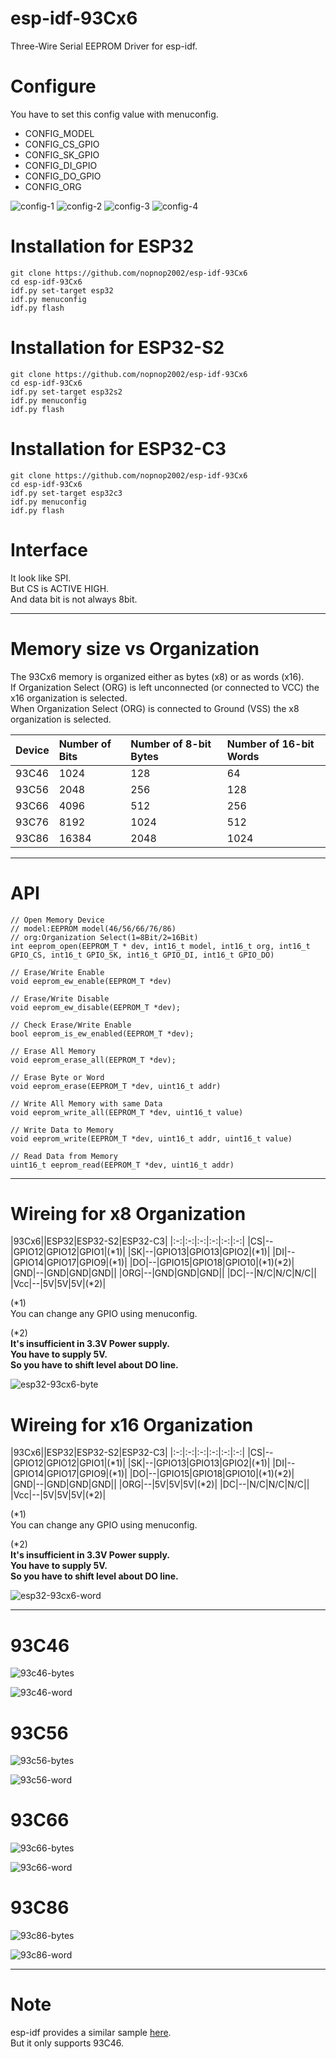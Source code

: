 # esp-idf-93Cx6
Three-Wire Serial EEPROM Driver for esp-idf.

# Configure
You have to set this config value with menuconfig.   
- CONFIG_MODEL   
- CONFIG_CS_GPIO   
- CONFIG_SK_GPIO   
- CONFIG_DI_GPIO   
- CONFIG_DO_GPIO   
- CONFIG_ORG   

![config-1](https://user-images.githubusercontent.com/6020549/79813215-fae74080-83b5-11ea-8b74-5f7e92977763.jpg)
![config-2](https://user-images.githubusercontent.com/6020549/79813213-fa4eaa00-83b5-11ea-8be8-ee6195dc1491.jpg)
![config-3](https://user-images.githubusercontent.com/6020549/79813211-f91d7d00-83b5-11ea-86ab-d44a1e82d637.jpg)
![config-4](https://user-images.githubusercontent.com/6020549/79813216-fae74080-83b5-11ea-904f-587c6cea2a1c.jpg)

# Installation for ESP32
```
git clone https://github.com/nopnop2002/esp-idf-93Cx6
cd esp-idf-93Cx6
idf.py set-target esp32
idf.py menuconfig
idf.py flash
```

# Installation for ESP32-S2
```
git clone https://github.com/nopnop2002/esp-idf-93Cx6
cd esp-idf-93Cx6
idf.py set-target esp32s2
idf.py menuconfig
idf.py flash
```

# Installation for ESP32-C3
```
git clone https://github.com/nopnop2002/esp-idf-93Cx6
cd esp-idf-93Cx6
idf.py set-target esp32c3
idf.py menuconfig
idf.py flash
```

# Interface

It look like SPI.   
But CS is ACTIVE HIGH.   
And data bit is not always 8bit.   

---

# Memory size vs Organization

The 93Cx6 memory is organized either as bytes (x8) or as words (x16).   
If Organization Select (ORG) is left unconnected (or connected to VCC) the x16 organization is selected.   
When Organization Select (ORG) is connected to Ground (VSS) the x8 organization is selected.    

|Device|Number of Bits|Number of 8-bit Bytes|Number of 16-bit Words|
|:---|:---|:---|:---|
|93C46|1024|128|64|
|93C56|2048|256|128|
|93C66|4096|512|256|
|93C76|8192|1024|512|
|93C86|16384|2048|1024|

---

# API

```
// Open Memory Device
// model:EEPROM model(46/56/66/76/86)
// org:Organization Select(1=8Bit/2=16Bit)
int eeprom_open(EEPROM_T * dev, int16_t model, int16_t org, int16_t GPIO_CS, int16_t GPIO_SK, int16_t GPIO_DI, int16_t GPIO_DO)

// Erase/Write Enable
void eeprom_ew_enable(EEPROM_T *dev)

// Erase/Write Disable
void eeprom_ew_disable(EEPROM_T *dev);

// Check Erase/Write Enable
bool eeprom_is_ew_enabled(EEPROM_T *dev);

// Erase All Memory
void eeprom_erase_all(EEPROM_T *dev);

// Erase Byte or Word
void eeprom_erase(EEPROM_T *dev, uint16_t addr)

// Write All Memory with same Data
void eeprom_write_all(EEPROM_T *dev, uint16_t value)

// Write Data to Memory
void eeprom_write(EEPROM_T *dev, uint16_t addr, uint16_t value)

// Read Data from Memory
uint16_t eeprom_read(EEPROM_T *dev, uint16_t addr)
```

---

# Wireing for x8 Organization

|93Cx6||ESP32|ESP32-S2|ESP32-C3|
|:-:|:-:|:-:|:-:|:-:|:-:|
|CS|--|GPIO12|GPIO12|GPIO1|(*1)|
|SK|--|GPIO13|GPIO13|GPIO2|(*1)|
|DI|--|GPIO14|GPIO17|GPIO9|(*1)|
|DO|--|GPIO15|GPIO18|GPIO10|(*1)(*2)|
|GND|--|GND|GND|GND||
|ORG|--|GND|GND|GND||
|DC|--|N/C|N/C|N/C||
|Vcc|--|5V|5V|5V|(*2)|

(*1)   
You can change any GPIO using menuconfig.   

(*2)   
**It's insufficient in 3.3V Power supply.**   
**You have to supply 5V.**   
**So you have to shift level about DO line.**   

![esp32-93cx6-byte](https://user-images.githubusercontent.com/6020549/79865683-855f8c80-8416-11ea-9291-8c6f1168bf5a.jpg)

# Wireing for x16 Organization

|93Cx6||ESP32|ESP32-S2|ESP32-C3|
|:-:|:-:|:-:|:-:|:-:|:-:|
|CS|--|GPIO12|GPIO12|GPIO1|(*1)|
|SK|--|GPIO13|GPIO13|GPIO2|(*1)|
|DI|--|GPIO14|GPIO17|GPIO9|(*1)|
|DO|--|GPIO15|GPIO18|GPIO10|(*1)(*2)|
|GND|--|GND|GND|GND||
|ORG|--|5V|5V|5V|(*2)|
|DC|--|N/C|N/C|N/C||
|Vcc|--|5V|5V|5V|(*2)|

(*1)   
You can change any GPIO using menuconfig.   


(*2)   
**It's insufficient in 3.3V Power supply.**   
**You have to supply 5V.**   
**So you have to shift level about DO line.**   

![esp32-93cx6-word](https://user-images.githubusercontent.com/6020549/79865692-885a7d00-8416-11ea-95f6-ebd20640af7c.jpg)

---

# 93C46
![93c46-bytes](https://user-images.githubusercontent.com/6020549/79813724-67af0a80-83b7-11ea-9298-2411dc440067.jpg)

![93c46-word](https://user-images.githubusercontent.com/6020549/79813729-6978ce00-83b7-11ea-99a8-89958a521215.jpg)

# 93C56
![93c56-bytes](https://user-images.githubusercontent.com/6020549/79813752-7990ad80-83b7-11ea-9454-6c0f213855d0.jpg)

![93c56-word](https://user-images.githubusercontent.com/6020549/79813759-7bf30780-83b7-11ea-9c88-1dcf4a2bdb66.jpg)

# 93C66
![93c66-bytes](https://user-images.githubusercontent.com/6020549/79813777-8ca37d80-83b7-11ea-9c6d-48368bb2b6e2.jpg)

![93c66-word](https://user-images.githubusercontent.com/6020549/79813786-90370480-83b7-11ea-94d2-c9794da5e51a.jpg)

# 93C86
![93c86-bytes](https://user-images.githubusercontent.com/6020549/79813799-99c06c80-83b7-11ea-9ef5-4c3d2689dda5.jpg)

![93c86-word](https://user-images.githubusercontent.com/6020549/79813802-9c22c680-83b7-11ea-8021-bd04add299f9.jpg)

---
# Note
esp-idf provides a similar sample [here](https://github.com/espressif/esp-idf/tree/master/examples/peripherals/spi_master/hd_eeprom).   
But it only supports 93C46.   

